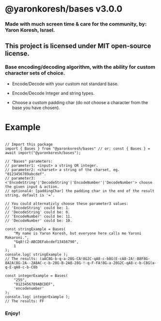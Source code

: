 
# @yaronkoresh/bases v3.0.0

### Made with much screen time & care for the community, by: Yaron Koresh, Israel.

## This project is licensed under MIT open-source license.

### Base encoding/decoding algorithm, with the ability for custom character sets of choice.

* Encode/Decode with your custom not standard base.

* Encode/Decode Integer and string types.

* Choose a custom padding char (do not choose a character from the base you have chosen).

# Example

```

// Import this package
import { Bases } from "@yaronkoresh/bases" // or: const { Bases } = await import("@yaronkoresh/bases");

// "Bases" parameters:
// parameter1: <input> a string OR integer.
// parameter2: <charset> a string of the charset, eg. "0123456789abcdef".
// parameter3: <'EncodeString'|'DecodeString'|'EncodeNumber'|'DecodeNumber'> choose the given input & action.
// optional4: [paddingChar] the padding char in the end of the result string, default is '='.

// You could alternativly choose these parameter3 values:
// 'EncodeString' could be: 1.
// 'DecodeString' could be: 0.
// 'EncodeNumber' could be: 11.
// 'DecodeNumber' could be: 10.

const stringExample = Bases(
	"My name is Yaron Koresh, but everyone here calls me Yaroni Makaroni.",
	"Gq8!(2-ABCDEFabcdef13456790",
	1
);
console.log( stringExample );
// The results: (aAC8G-b-q-a-28G-CA!8G2C-qA8-c-b8G(E-cA8-2A!-B8F8G-8A2A(8G-2A--2A8AC-c-b-28G-B-2A8-28G-!-q-F-FA!8G-a-28G2C-qA8-c-b-C8G(a-q-E-qA8-c-b-C8b

const integerExample = Bases(
	"255",
	"0123456789ABCDEF",
	'encodenumber'
);
console.log( integerExample );
// The results: FF

```

### Enjoy!
